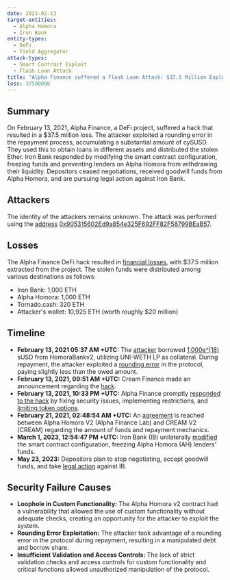 ```yaml
---
date: 2021-02-13
target-entities:
  - Alpha Homora
  - Iron Bank
entity-types:
  - DeFi
  - Yield Aggregator
attack-types:
  - Smart Contract Exploit
  - Flash Loan Attack
title: "Alpha Finance suffered a Flash Loan Attack: $37.5 Million Exploited"
loss: 37500000
---
```


## Summary

On February 13, 2021, Alpha Finance, a DeFi project, suffered a hack that resulted in a $37.5 million loss. The attacker exploited a rounding error in the repayment process, accumulating a substantial amount of cySUSD. They used this to obtain loans in different assets and distributed the stolen Ether. Iron Bank responded by modifying the smart contract configuration, freezing funds and preventing lenders on Alpha Homora from withdrawing their liquidity. Depositors ceased negotiations, received goodwill funds from Alpha Homora, and are pursuing legal action against Iron Bank.

## Attackers

The identity of the attackers remains unknown. The attack was performed using the [address](https://twitter.com/josebaredes/status/1360476183373242370) [0x905315602Ed9a854e325F692FF82F58799BEaB57](https://etherscan.io/address/0x905315602ed9a854e325f692ff82f58799beab57).

## Losses

The Alpha Finance DeFi hack resulted in [financial losses](https://cryptobriefing.com/alpha-finance-suffers-37-5-million-loss-major-attack/), with $37.5 million extracted from the project. The stolen funds were distributed among various destinations as follows:

- Iron Bank: 1,000 ETH
- Alpha Homora: 1,000 ETH
- Tornado.cash: 320 ETH
- Attacker's wallet: 10,925 ETH (worth roughly $20 million)

## Timeline

- **February 13, 2021 05:37 AM +UTC:**
  The [attacker](https://etherscan.io/address/0x905315602ed9a854e325f692ff82f58799beab57) borrowed [1,000e^(18)](https://www.quadrigainitiative.com/casestudy/alphahomorahack.php) sUSD from HomoraBankv2, utilizing UNI-WETH LP as collateral. During repayment, the attacker exploited a [rounding error](https://www.halborn.com/blog/post/explained-the-alpha-homora-defi-hack-feb-2021) in the protocol, paying slightly less than the owed amount.
- **February 13, 2021, 09:51 AM +UTC:** Cream Finance made an announcement regarding the [hack](https://twitter.com/CreamdotFinance/status/1360537996995354625).
- **February 13, 2021, 10:33 PM +UTC:**
  Alpha Finance promptly [responded to the hack](https://twitter.com/stellaxyz_/status/1360673348590530562) by fixing security issues, implementing restrictions, and [limiting token options](https://blog.alphaventuredao.io/alpha-homora-v2-post-mortem/).
- **February 21, 2021, 02:48:54 AM +UTC:**
  An [agreement](https://etherscan.io/address/0x141e0541d87c6cbdbf2a6a8104248b4b922f629e) is reached between Alpha Homora V2 (Alpha Finance Lab) and CREAM V2 (CREAM) regarding the amount of funds and repayment mechanics.
- **March 1, 2023, 12:54:47 PM +UTC:**
  Iron Bank (IB) unilaterally [modified](https://etherscan.io/tx/0xe5e0497f736c61521dda09b2230283f1ad6dafcf2f088ec9065a19b579fb4bc5) the smart contract configuration, freezing Alpha Homora (AH) lenders' funds.
- **May 23, 2023:**
  Depositors plan to stop negotiating, accept goodwill funds, and take [legal action](https://blog.alphaventuredao.io/iron-bank-and-alpha-homora-conflict-summarized/) against IB.

## Security Failure Causes

- **Loophole in Custom Functionality:** The Alpha Homora v2 contract had a vulnerability that allowed the use of custom functionality without adequate checks, creating an opportunity for the attacker to exploit the system.
- **Rounding Error Exploitation:** The attacker took advantage of a rounding error in the protocol during repayment, resulting in a manipulated debt and borrow share.
- **Insufficient Validation and Access Controls:** The lack of strict validation checks and access controls for custom functionality and critical functions allowed unauthorized manipulation of the protocol.
